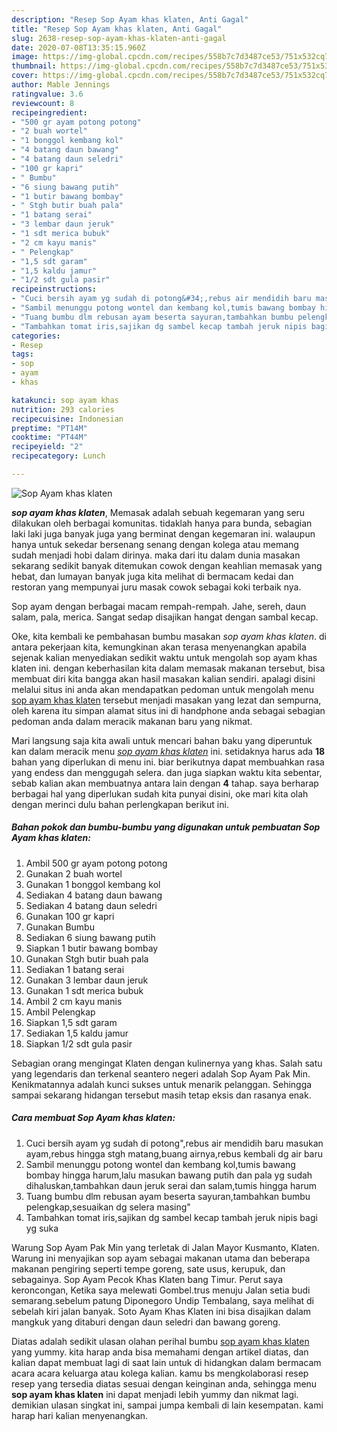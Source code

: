 ```yaml
---
description: "Resep Sop Ayam khas klaten, Anti Gagal"
title: "Resep Sop Ayam khas klaten, Anti Gagal"
slug: 2638-resep-sop-ayam-khas-klaten-anti-gagal
date: 2020-07-08T13:35:15.960Z
image: https://img-global.cpcdn.com/recipes/558b7c7d3487ce53/751x532cq70/sop-ayam-khas-klaten-foto-resep-utama.jpg
thumbnail: https://img-global.cpcdn.com/recipes/558b7c7d3487ce53/751x532cq70/sop-ayam-khas-klaten-foto-resep-utama.jpg
cover: https://img-global.cpcdn.com/recipes/558b7c7d3487ce53/751x532cq70/sop-ayam-khas-klaten-foto-resep-utama.jpg
author: Mable Jennings
ratingvalue: 3.6
reviewcount: 8
recipeingredient:
- "500 gr ayam potong potong"
- "2 buah wortel"
- "1 bonggol kembang kol"
- "4 batang daun bawang"
- "4 batang daun seledri"
- "100 gr kapri"
- " Bumbu"
- "6 siung bawang putih"
- "1 butir bawang bombay"
- " Stgh butir buah pala"
- "1 batang serai"
- "3 lembar daun jeruk"
- "1 sdt merica bubuk"
- "2 cm kayu manis"
- " Pelengkap"
- "1,5 sdt garam"
- "1,5 kaldu jamur"
- "1/2 sdt gula pasir"
recipeinstructions:
- "Cuci bersih ayam yg sudah di potong&#34;,rebus air mendidih baru masukan ayam,rebus hingga stgh matang,buang airnya,rebus kembali dg air baru"
- "Sambil menunggu potong wontel dan kembang kol,tumis bawang bombay hingga harum,lalu masukan bawang putih dan pala yg sudah dihaluskan,tambahkan daun jeruk serai dan salam,tumis hingga harum"
- "Tuang bumbu dlm rebusan ayam beserta sayuran,tambahkan bumbu pelengkap,sesuaikan dg selera masing&#34;"
- "Tambahkan tomat iris,sajikan dg sambel kecap tambah jeruk nipis bagi yg suka"
categories:
- Resep
tags:
- sop
- ayam
- khas

katakunci: sop ayam khas 
nutrition: 293 calories
recipecuisine: Indonesian
preptime: "PT14M"
cooktime: "PT44M"
recipeyield: "2"
recipecategory: Lunch

---
```



![Sop Ayam khas klaten](https://img-global.cpcdn.com/recipes/558b7c7d3487ce53/751x532cq70/sop-ayam-khas-klaten-foto-resep-utama.jpg)

<b><i>sop ayam khas klaten</i></b>, Memasak adalah sebuah kegemaran yang seru dilakukan oleh berbagai komunitas. tidaklah hanya para bunda, sebagian laki laki juga banyak juga yang berminat dengan kegemaran ini. walaupun hanya untuk sekedar bersenang senang dengan kolega atau memang sudah menjadi hobi dalam dirinya. maka dari itu dalam dunia masakan sekarang sedikit banyak ditemukan cowok dengan keahlian memasak yang hebat, dan lumayan banyak juga kita melihat di bermacam kedai dan restoran yang mempunyai juru masak cowok sebagai koki terbaik nya.

Sop ayam dengan berbagai macam rempah-rempah. Jahe, sereh, daun salam, pala, merica. Sangat sedap disajikan hangat dengan sambal kecap.

Oke, kita kembali ke pembahasan bumbu masakan <i>sop ayam khas klaten</i>. di antara pekerjaan kita, kemungkinan akan terasa menyenangkan apabila sejenak kalian menyediakan sedikit waktu untuk mengolah sop ayam khas klaten ini. dengan keberhasilan kita dalam memasak makanan tersebut, bisa membuat diri kita bangga akan hasil masakan kalian sendiri. apalagi disini melalui situs ini anda akan mendapatkan pedoman untuk mengolah menu <u>sop ayam khas klaten</u> tersebut menjadi masakan yang lezat dan sempurna, oleh karena itu simpan alamat situs ini di handphone anda sebagai sebagian pedoman anda dalam meracik makanan baru yang nikmat.


Mari langsung saja kita awali untuk mencari bahan baku yang diperuntuk kan dalam meracik menu <u><i>sop ayam khas klaten</i></u> ini. setidaknya harus ada <b>18</b> bahan yang diperlukan di menu ini. biar berikutnya dapat membuahkan rasa yang endess dan menggugah selera. dan juga siapkan waktu kita sebentar, sebab kalian akan membuatnya antara lain dengan <b>4</b> tahap. saya berharap berbagai hal yang diperlukan sudah kita punyai disini, oke mari kita olah dengan merinci dulu bahan perlengkapan berikut ini.

<!--inarticleads1-->

##### Bahan pokok dan bumbu-bumbu yang digunakan untuk pembuatan Sop Ayam khas klaten:

1. Ambil 500 gr ayam potong potong
1. Gunakan 2 buah wortel
1. Gunakan 1 bonggol kembang kol
1. Sediakan 4 batang daun bawang
1. Sediakan 4 batang daun seledri
1. Gunakan 100 gr kapri
1. Gunakan  Bumbu
1. Sediakan 6 siung bawang putih
1. Siapkan 1 butir bawang bombay
1. Gunakan  Stgh butir buah pala
1. Sediakan 1 batang serai
1. Gunakan 3 lembar daun jeruk
1. Gunakan 1 sdt merica bubuk
1. Ambil 2 cm kayu manis
1. Ambil  Pelengkap
1. Siapkan 1,5 sdt garam
1. Sediakan 1,5 kaldu jamur
1. Siapkan 1/2 sdt gula pasir


Sebagian orang mengingat Klaten dengan kulinernya yang khas. Salah satu yang legendaris dan terkenal seantero negeri adalah Sop Ayam Pak Min. Kenikmatannya adalah kunci sukses untuk menarik pelanggan. Sehingga sampai sekarang hidangan tersebut masih tetap eksis dan rasanya enak. 

<!--inarticleads2-->

##### Cara membuat Sop Ayam khas klaten:

1. Cuci bersih ayam yg sudah di potong&#34;,rebus air mendidih baru masukan ayam,rebus hingga stgh matang,buang airnya,rebus kembali dg air baru
1. Sambil menunggu potong wontel dan kembang kol,tumis bawang bombay hingga harum,lalu masukan bawang putih dan pala yg sudah dihaluskan,tambahkan daun jeruk serai dan salam,tumis hingga harum
1. Tuang bumbu dlm rebusan ayam beserta sayuran,tambahkan bumbu pelengkap,sesuaikan dg selera masing&#34;
1. Tambahkan tomat iris,sajikan dg sambel kecap tambah jeruk nipis bagi yg suka


Warung Sop Ayam Pak Min yang terletak di Jalan Mayor Kusmanto, Klaten. Warung ini menyajikan sop ayam sebagai makanan utama dan beberapa makanan pengiring seperti tempe goreng, sate usus, kerupuk, dan sebagainya. Sop Ayam Pecok Khas Klaten bang Timur. Perut saya keroncongan, Ketika saya melewati Gombel.trus menuju Jalan setia budi semarang.sebelum patung Diponegoro Undip Tembalang, saya melihat di sebelah kiri jalan banyak. Soto Ayam Khas Klaten ini bisa disajikan dalam mangkuk yang ditaburi dengan daun seledri dan bawang goreng. 

Diatas adalah sedikit ulasan olahan perihal bumbu <u>sop ayam khas klaten</u> yang yummy. kita harap anda bisa memahami dengan artikel diatas, dan kalian dapat membuat lagi di saat lain untuk di hidangkan dalam bermacam acara acara keluarga atau kolega kalian. kamu bs mengkolaborasi resep resep yang tersedia diatas sesuai dengan keinginan anda, sehingga menu <b>sop ayam khas klaten</b> ini dapat menjadi lebih yummy dan nikmat lagi. demikian ulasan singkat ini, sampai jumpa kembali di lain kesempatan. kami harap hari kalian menyenangkan.

